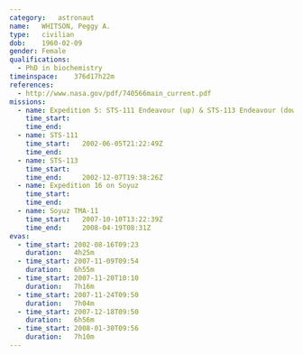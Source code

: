 ```yaml
---
category:	astronaut
name:	WHITSON, Peggy A.
type:	civilian
dob:	1960-02-09
gender:	Female
qualifications:
  - PhD in biochemistry
timeinspace:	376d17h22m
references:
  - http://www.nasa.gov/pdf/740566main_current.pdf
missions:
  - name: Expedition 5: STS-111 Endeavour (up) & STS-113 Endeavour (down)
    time_start:   
    time_end:     
  - name: STS-111
    time_start:   2002-06-05T21:22:49Z
    time_end:     
  - name: STS-113
    time_start:   
    time_end:     2002-12-07T19:38:26Z
  - name: Expedition 16 on Soyuz
    time_start:   
    time_end:     
  - name: Soyuz TMA-11
    time_start:   2007-10-10T13:22:39Z
    time_end:     2008-04-19T08:31Z
evas:
  - time_start: 2002-08-16T09:23
    duration:   4h25m
  - time_start: 2007-11-09T09:54
    duration:   6h55m
  - time_start: 2007-11-20T10:10
    duration:   7h16m
  - time_start: 2007-11-24T09:50
    duration:   7h04m
  - time_start: 2007-12-18T09:50
    duration:   6h56m
  - time_start: 2008-01-30T09:56
    duration:   7h10m
---
```

